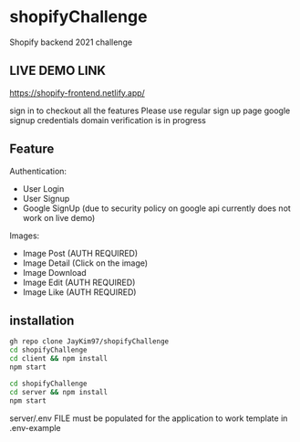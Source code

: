 # shopifyChallenge

Shopify backend 2021 challenge

## LIVE DEMO LINK

https://shopify-frontend.netlify.app/

sign in to checkout all the features
Please use regular sign up page
google signup credentials domain verification is in progress

## Feature

Authentication:

- User Login
- User Signup
- Google SignUp (due to security policy on google api currently does not work on live demo)

Images:

- Image Post (AUTH REQUIRED)
- Image Detail (Click on the image)
- Image Download
- Image Edit (AUTH REQUIRED)
- Image Like (AUTH REQUIRED)

## installation

```bash
gh repo clone JayKim97/shopifyChallenge
cd shopifyChallenge
cd client && npm install
npm start
```

```bash
cd shopifyChallenge
cd server && npm install
npm start
```

server/.env FILE must be populated for the application to work
template in .env-example
